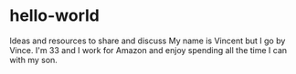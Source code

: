 # hello-world
Ideas and resources to share and discuss
My name is Vincent but I go by Vince. I'm 33 and I work for Amazon and enjoy spending all the time I can with my son.
